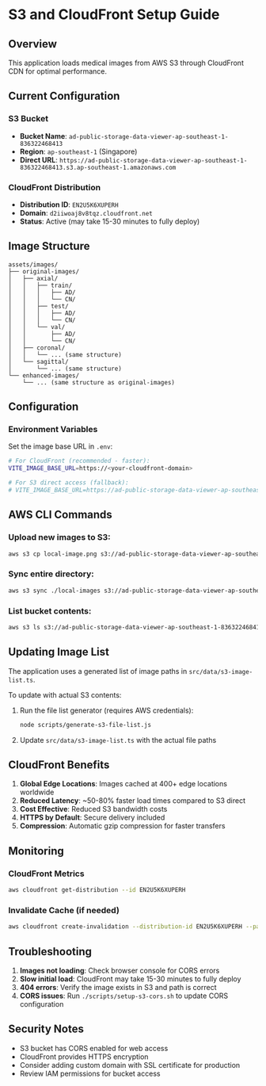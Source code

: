 # S3 and CloudFront Setup Guide

## Overview

This application loads medical images from AWS S3 through CloudFront CDN for optimal performance.

## Current Configuration

### S3 Bucket
- **Bucket Name**: `ad-public-storage-data-viewer-ap-southeast-1-836322468413`
- **Region**: `ap-southeast-1` (Singapore)
- **Direct URL**: `https://ad-public-storage-data-viewer-ap-southeast-1-836322468413.s3.ap-southeast-1.amazonaws.com`

### CloudFront Distribution
- **Distribution ID**: `EN2U5K6XUPERH`
- **Domain**: `d2iiwoaj8v8tqz.cloudfront.net`
- **Status**: Active (may take 15-30 minutes to fully deploy)

## Image Structure

```
assets/images/
├── original-images/
│   ├── axial/
│   │   ├── train/
│   │   │   ├── AD/
│   │   │   └── CN/
│   │   ├── test/
│   │   │   ├── AD/
│   │   │   └── CN/
│   │   └── val/
│   │       ├── AD/
│   │       └── CN/
│   ├── coronal/
│   │   └── ... (same structure)
│   └── sagittal/
│       └── ... (same structure)
└── enhanced-images/
    └── ... (same structure as original-images)
```

## Configuration

### Environment Variables

Set the image base URL in `.env`:

```bash
# For CloudFront (recommended - faster):
VITE_IMAGE_BASE_URL=https://<your-cloudfront-domain>

# For S3 direct access (fallback):
# VITE_IMAGE_BASE_URL=https://ad-public-storage-data-viewer-ap-southeast-1-836322468413.s3.ap-southeast-1.amazonaws.com
```

## AWS CLI Commands

### Upload new images to S3:
```bash
aws s3 cp local-image.png s3://ad-public-storage-data-viewer-ap-southeast-1-836322468413/assets/images/path/to/image.png
```

### Sync entire directory:
```bash
aws s3 sync ./local-images s3://ad-public-storage-data-viewer-ap-southeast-1-836322468413/assets/images/
```

### List bucket contents:
```bash
aws s3 ls s3://ad-public-storage-data-viewer-ap-southeast-1-836322468413/assets/images/ --recursive
```

## Updating Image List

The application uses a generated list of image paths in `src/data/s3-image-list.ts`.

To update with actual S3 contents:

1. Run the file list generator (requires AWS credentials):
   ```bash
   node scripts/generate-s3-file-list.js
   ```

2. Update `src/data/s3-image-list.ts` with the actual file paths

## CloudFront Benefits

1. **Global Edge Locations**: Images cached at 400+ edge locations worldwide
2. **Reduced Latency**: ~50-80% faster load times compared to S3 direct
3. **Cost Effective**: Reduced S3 bandwidth costs
4. **HTTPS by Default**: Secure delivery included
5. **Compression**: Automatic gzip compression for faster transfers

## Monitoring

### CloudFront Metrics
```bash
aws cloudfront get-distribution --id EN2U5K6XUPERH
```

### Invalidate Cache (if needed)
```bash
aws cloudfront create-invalidation --distribution-id EN2U5K6XUPERH --paths "/*"
```

## Troubleshooting

1. **Images not loading**: Check browser console for CORS errors
2. **Slow initial load**: CloudFront may take 15-30 minutes to fully deploy
3. **404 errors**: Verify the image exists in S3 and path is correct
4. **CORS issues**: Run `./scripts/setup-s3-cors.sh` to update CORS configuration

## Security Notes

- S3 bucket has CORS enabled for web access
- CloudFront provides HTTPS encryption
- Consider adding custom domain with SSL certificate for production
- Review IAM permissions for bucket access